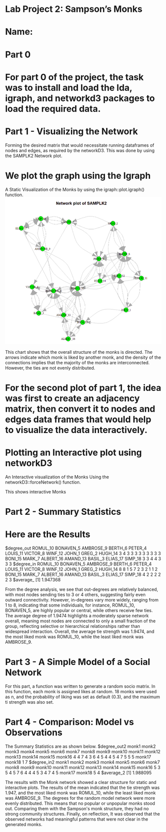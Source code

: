 # Lab Project 2: Sampson’s Monks

# Name: 

# Part 0

# For part 0 of the project, the task was to install and load the lda, igraph, and networkd3 packages to load the required data. 
# Part 1 - Visualizing the Network

Forming the desired matrix that would necessitate running dataframes of nodes and edges, as required by the networkD3. This was done by using the SAMPLK2 Network plot.

# We plot the graph using the Igraph
A Static Visualization of the Monks by using the igraph::plot.igraph() function.
![Image Alt](https://github.com/jameskamau646-debug/project/blob/408eda9c4b2783642c0d879da7d8d9a30f21a85f/Static_plot.png)

This chart shows that the overall structure of the monks is directed. The arrows indicate which monk is liked by another monk, and the density of the connections implies that the majority of the monks are interconnected. 
However, the ties are not evenly distributed. 
# For the second plot of part 1, the idea was first to create an adjacency matrix, then convert it to nodes and edges data frames that would help to visualize the data interactively.
# Plotting an Interactive plot using networkD3
An Interactive visualization of the Monks Using the networkD3::forceNetwork() function.

This shows interactive Monks 
# Part 2 - Summary Statistics
# Here are the Results
$degree_out
 ROMUL_10 BONAVEN_5 AMBROSE_9   BERTH_6   PETER_4  LOUIS_11  VICTOR_8   WINF_12    JOHN_1    GREG_2   HUGH_14 
        3         4         3         3         3         3         3         3         3         3         3 
  BONI_15    MARK_7 ALBERT_16  AMAND_13   BASIL_3  ELIAS_17   SIMP_18 
        3         3         4         4         3         3         3 
$degree_in
 ROMUL_10 BONAVEN_5 AMBROSE_9   BERTH_6   PETER_4  LOUIS_11  VICTOR_8   WINF_12    JOHN_1    GREG_2   HUGH_14 
        8         8         1         5         7         2         3         2         1         1         2 
  BONI_15    MARK_7 ALBERT_16  AMAND_13   BASIL_3  ELIAS_17   SIMP_18 
        4         2         2         2         2         2         3 
$average_
[1] 1.947368

From the degree analysis, we see that out-degrees are relatively balanced, with most nodes sending ties to 3 or 4 others, suggesting fairly even outward connectivity. 
However, in-degrees vary more widely, ranging from 1 to 8, indicating that some individuals, for instance, ROMUL_10, BONAVEN_5, are highly popular or central, while others receive few ties. 
The average degree of 1.9474 highlights a moderately sparse network overall, meaning most nodes are connected to only a small fraction of the group, 
reflecting selective or hierarchical relationships rather than widespread interaction. Overall, the average tie strength was 1.9474, and the most liked monk was ROMUL_10, while the least liked monk was AMBROSE_9.

# Part 3 - A Simple Model of a Social Network
For this part, a function was written to generate a random socio matrix. In this function, each monk is assigned likes at random. 
18 monks were used as n, and the probability of liking was set as default (0.3), and the maximum ti strength was also set. 




# Part 4 - Comparison: Model vs Observations
The Summary Statistics are as shown below. 
$degree_out2
 monk1  monk2  monk3  monk4  monk5  monk6  monk7  monk8  monk9 monk10 monk11 monk12 monk13 monk14 monk15 monk16 
     4      4      7      4      3      6      4      5      4      4      5      4      7      5      5      5 
monk17 monk18 
     1      7 
$degree_in2
 monk1  monk2  monk3  monk4  monk5  monk6  monk7  monk8  monk9 monk10 monk11 monk12 monk13 monk14 monk15 monk16 
     5      3      5      4      5      7      6      4      4      4      5      3      4      7      4      5 
monk17 monk18 
     5      4 
$average_2
[1] 1.988095

The results with the Monk network showed a clear structure for static and interactive plots. The results of the mean indicated that the tie strength was 1.947, and the most liked monk was ROMUL_10, 
while the least liked monk was AMBROSE_9. The degrees for the random model network were more evenly distributed. This means that no popular or unpopular monks stood out. 
Comparing them with the Sampson's monk structure, they had no strong community structures. Finally, on reflection, 
It was observed that the observed networks had meaningful patterns that were not clear in the generated monks. 


